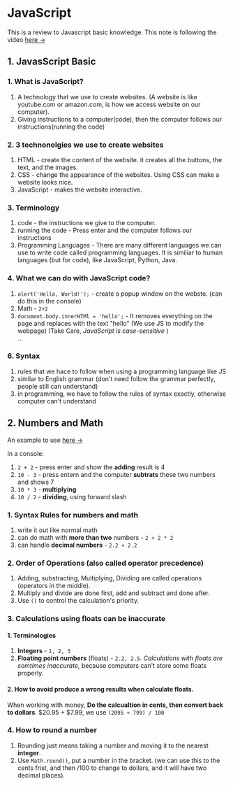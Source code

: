 # JavaScript
This is a review to Javascript basic knowledge. This note is following the video [here &rarr;](https://www.youtube.com/watch?v=SBmSRK3feww&list=PLEPye7A7EcQZrT3VSBb7jtxnxIfY3yyG6&index=3)

## 1. JavasScript Basic

### 1. What is JavaScript?
1. A technology that we use to create websites. (A website is like youtube.com or amazon.com, is how we access website on our computer). 
2. Giving instructions to a computer(code), then the computer follows our instructions(running the code)

### 2. 3 technonolgies we use to create websites
1. HTML - create the content of the website. it creates all the buttons, the text, and the images.
2. CSS - change the appearance of the websites. Using CSS can make a website looks nice.
3. JavaScript - makes the website interactive.

### 3. Terminology
1. code - the instructions we give to the computer.
2. running the code - Press enter and the computer follows our instructions
3. Programming Languages - There are many different languages we can use to write code called programming languages. It is similiar to human languages (but for code), like JavaScript, Python, Java. 

### 4. What we can do with JavaScript code?
1. ```alert('Hello, World!');``` - create a popup window on the webste. (can do this in the console)
2. Math - ```2+2```
3. ```document.body.innerHTMl = 'hello';``` - It removes everything on the page and replaces with the text "hello" (We use JS to modify the webpage) (Take Care, *JavaScript is case-sensitive* )   
...

### 6. Syntax
1. rules that we hace to follow when using a programming language like JS
2. similar to English grammar (don't need follow the grammar perfectly, people still can understand)
3. in programming, we have to follow the rules of syntax exactly, otherwise computer can't understand

## 2. Numbers and Math
An example to use [here &rarr;](https://supersimple.dev/projects/amazon/) 

In a console:   
1. ```2 + 2``` - press enter and show the **adding** result is 4
2. ```10 - 3``` - press entern and the computer **subtrats** these two numbers and shows 7
3. ```10 * 3``` - **multiplying**
4. ```10 / 2``` - **dividing**, using forward slash

### 1. Syntax Rules for numbers and math
1. write it out like normal math
2. can do math with **more than two** numbers - ```2 + 2 * 2```
3. can handle **decimal numbers** - ```2.2 + 2.2```

### 2. Order of Operations (also called operator precedence)
1. Adding, substracting, Multiplying, Dividing are called operations (operators in the middle).
2. Multiply and divide are done first, add and subtract and done after.
3. Use ```()``` to control the calculation's priority.

### 3. Calculations using floats can be inaccurate
#### 1. Terminologies
1. **Integers** - ```1, 2, 3```
2. **Floating point numbers** (floats) - ```2.2, 2.5```. *Calculations with floats are somtimes inaccurate*, because computers can't store some floats properly.
#### 2. How to avoid produce a wrong results when calculate floats.
When working with money, **Do the calcualtion in cents, then convert back to dollars**. $20.95 + $7.99, we use ```(2095 + 799) / 100``` 

### 4. How to round a number
1. Rounding just means taking a number and moving it to the nearest **integer**.
2. Use ```Math.round()```, put a number in the bracket. (we can use this to the cents frist, and then /100 to change to dollars, and it will have two decimal places).